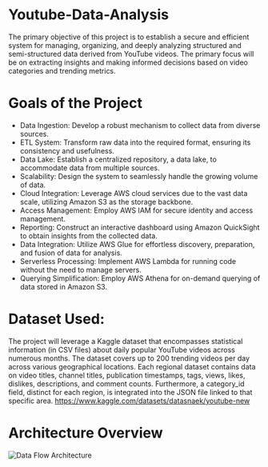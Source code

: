 # Youtube-Data-Analysis
The primary objective of this project is to establish a secure and efficient system for managing, organizing, and deeply analyzing structured and semi-structured data derived from YouTube videos. The primary focus will be on extracting insights and making informed decisions based on video categories and trending metrics.

# Goals of the Project

- Data Ingestion: Develop a robust mechanism to collect data from diverse sources.
- ETL System: Transform raw data into the required format, ensuring its consistency and usefulness.
- Data Lake: Establish a centralized repository, a data lake, to accommodate data from multiple sources.
- Scalability: Design the system to seamlessly handle the growing volume of data.
- Cloud Integration: Leverage AWS cloud services due to the vast data scale, utilizing Amazon S3 as the storage backbone.
- Access Management: Employ AWS IAM for secure identity and access management.
- Reporting: Construct an interactive dashboard using Amazon QuickSight to obtain insights from the collected data.
- Data Integration: Utilize AWS Glue for effortless discovery, preparation, and fusion of data for analysis.
- Serverless Processing: Implement AWS Lambda for running code without the need to manage servers.
- Querying Simplification: Employ AWS Athena for on-demand querying of data stored in Amazon S3.

# Dataset Used:
The project will leverage a Kaggle dataset that encompasses statistical information (in CSV files) about daily popular YouTube videos across numerous months. The dataset covers up to 200 trending videos per day across various geographical locations. Each regional dataset contains data on video titles, channel titles, publication timestamps, tags, views, likes, dislikes, descriptions, and comment counts. Furthermore, a category_id field, distinct for each region, is integrated into the JSON file linked to that specific area. https://www.kaggle.com/datasets/datasnaek/youtube-new

# Architecture Overview


![Data Flow Architecture](https://github.com/amisha-21/Youtube-Data-Analysis/assets/77116519/3b52758e-6565-4393-b1a0-151085aaac47)
